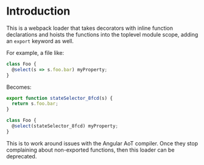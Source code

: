 # Introduction

This is a webpack loader that takes decorators with inline function declarations and hoists the functions into the toplevel module scope, adding an `export` keyword as well.

For example, a file like:

```typescript
class Foo {
  @select(s => s.foo.bar) myProperty;
}
```

Becomes:

```typescript
export function stateSelector_8fcd(s) {
  return s.foo.bar;
}

class Foo {
  @select(stateSelector_8fcd) myProperty;
}

```

This is to work around issues with the Angular AoT compiler. Once they stop complaining about non-exported functions, then this loader can be deprecated.
